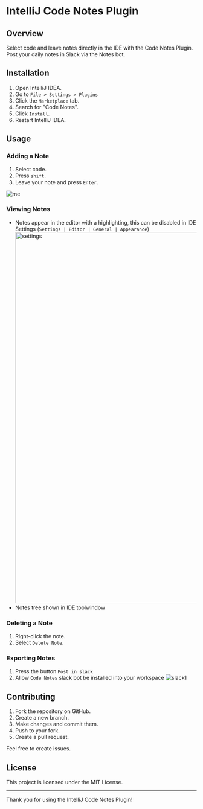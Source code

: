 # IntelliJ Code Notes Plugin

## Overview

Select code and leave notes directly in the IDE with the Code Notes Plugin. Post your daily notes in Slack via the Notes bot.

## Installation

1. Open IntelliJ IDEA.
2. Go to `File > Settings > Plugins`
3. Click the `Marketplace` tab.
4. Search for "Code Notes".
5. Click `Install`.
6. Restart IntelliJ IDEA.

## Usage

### Adding a Note

1. Select code.
2. Press `shift`.
3. Leave your note and press `Enter`.

![me](https://github.com/user-attachments/assets/4657b910-9142-4581-898f-a8f77a5102b2)

### Viewing Notes

- Notes appear in the editor with a highlighting, this can be disabled in IDE Settings (`Settings | Editor | General | Appearance`)
  <img width="983" alt="settings" src="https://github.com/user-attachments/assets/167247c8-9b81-454e-be64-6574c526be99">
- Notes tree shown in IDE toolwindow
  
### Deleting a Note

1. Right-click the note.
2. Select `Delete Note`.

### Exporting Notes

1. Press the button `Post in slack`
2. Allow `Code Notes` slack bot be installed into your workspace
![slack1](https://github.com/user-attachments/assets/442d9a71-3ceb-4c5e-988d-9dafe778c26f)

## Contributing

1. Fork the repository on GitHub.
2. Create a new branch.
3. Make changes and commit them.
4. Push to your fork.
5. Create a pull request.

Feel free to create issues.

## License

This project is licensed under the MIT License.

---

Thank you for using the IntelliJ Code Notes Plugin!
